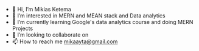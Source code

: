 - 👋 Hi, I’m Mikias Ketema
- 👀 I’m interested in MERN and MEAN stack and Data analytics
- 🌱 I’m currently learning Google's data analytics course and doing MERN Projects
- 💞️ I’m looking to collaborate on 
- 📫 How to reach me mikaayta@gmail.com

<!---
mikiayte/mikiayte is a ✨ special ✨ repository because its `README.md` (this file) appears on your GitHub profile.
You can click the Preview link to take a look at your changes.
--->
